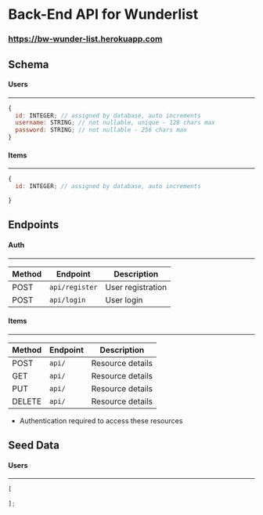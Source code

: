 # Back-End API for Wunderlist

### https://bw-wunder-list.herokuapp.com

## Schema

#### Users

---

```js
{
  id: INTEGER; // assigned by database, auto increments
  username: STRING; // not nullable, unique - 128 chars max
  password: STRING; // not nullable - 256 chars max
}
```

#### Items

---

```js
{
  id: INTEGER; // assigned by database, auto increments

}
```

## Endpoints

#### Auth

---

| Method | Endpoint         | Description        |
| ------ | ---------------- | ------------------ |
| POST   | `api/register`   | User registration  |
| POST   | `api/login`      | User login         |

#### Items 

---

| Method | Endpoint         | Description        |
| ------ | ---------------- | ------------------ |
| POST   | `api/`           | Resource details   |
| GET    | `api/`           | Resource details   |
| PUT    | `api/`           | Resource details   |
| DELETE | `api/`           | Resource details   |

- Authentication required to access these resources

## Seed Data

#### Users

---

```js
[
  
];
```
